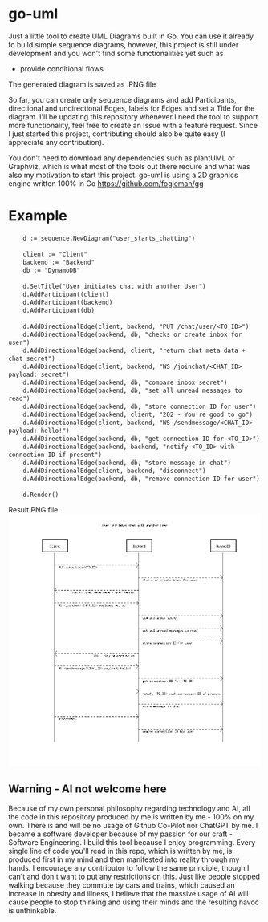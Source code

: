 # go-uml
Just a little tool to create UML Diagrams built in Go. You can use it already to build simple sequence diagrams, however, this project is still under development
and you won't find some functionalities yet such as

- provide conditional flows

The generated diagram is saved as .PNG file

So far, you can create only sequence diagrams and add Participants, directional and undirectional Edges, labels for Edges and set a Title for the diagram.
I'll be updating this repository whenever I need the tool to support more functionality, feel free to create an Issue with a feature request. Since I just started this project, contributing should also be quite easy (I appreciate any contribution).

You don't need to download any dependencies such as plantUML or Graphviz, which is what most of the tools out there require and what was also my motivation to start this project. go-uml is using a 2D graphics engine written 100% in Go https://github.com/fogleman/gg

# Example

```
 	d := sequence.NewDiagram("user_starts_chatting")

	client := "Client"
	backend := "Backend"
	db := "DynamoDB"

	d.SetTitle("User initiates chat with another User")
	d.AddParticipant(client)
	d.AddParticipant(backend)
	d.AddParticipant(db)

	d.AddDirectionalEdge(client, backend, "PUT /chat/user/<TO_ID>")
	d.AddDirectionalEdge(backend, db, "checks or create inbox for user")
	d.AddDirectionalEdge(backend, client, "return chat meta data + chat secret")
	d.AddDirectionalEdge(client, backend, "WS /joinchat/<CHAT_ID> payload: secret")
	d.AddDirectionalEdge(backend, db, "compare inbox secret")
	d.AddDirectionalEdge(backend, db, "set all unread messages to read")
	d.AddDirectionalEdge(backend, db, "store connection ID for user")
	d.AddDirectionalEdge(backend, client, "202 - You're good to go")
	d.AddDirectionalEdge(client, backend, "WS /sendmessage/<CHAT_ID> payload: hello!")
	d.AddDirectionalEdge(backend, db, "get connection ID for <TO_ID>")
	d.AddDirectionalEdge(backend, backend, "notify <TO_ID> with connection ID if present")
	d.AddDirectionalEdge(backend, db, "store message in chat")
	d.AddDirectionalEdge(client, backend, "disconnect")
	d.AddDirectionalEdge(backend, db, "remove connection ID for user")

	d.Render()

```
Result PNG file: 
![image description](./examples/user_starts_chatting.png)

## Warning - AI not welcome here
Because of my own personal philosophy regarding technology and AI, all the code in this repository produced by me is written by me - 100% on my own. There is and will be no usage of Github Co-Pilot nor ChatGPT by me. I became a software developer because of my passion for our craft - Software Engineering. I build this tool because I enjoy programming. Every single line of code you'll read in this repo, which is written by me, is produced first in my mind and then manifested into reality through my hands. I encourage any contributor to follow the same principle, though I can't and don't want to put any restrictions on this.
Just like people stopped walking because they commute by cars and trains, which caused an increase in obesity and illness, I believe that the massive usage of AI will cause people to stop thinking and using their minds and the resulting havoc is unthinkable.
